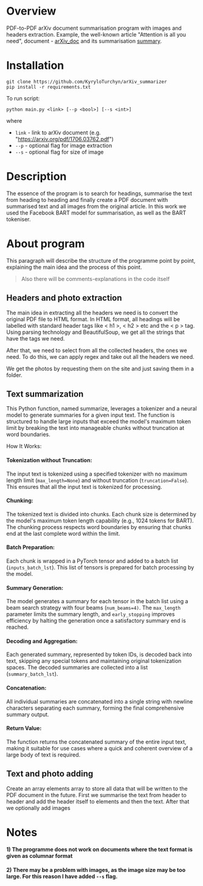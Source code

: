 # Overview
PDF-to-PDF arXiv document summarisation program with images and headers extraction. Example, the well-known article "Attention is all you need", document - [arXiv_doc](https://github.com/KyryloTurchyn/arXiv_summarizer/blob/main/arXiv_doc.pdf) and its summarisation [summary](https://github.com/KyryloTurchyn/arXiv_summarizer/blob/main/summary.pdf).

# Installation 
```
git clone https://github.com/KyryloTurchyn/arXiv_summarizer
pip install -r requirements.txt
```
To run script:
```
python main.py <link> [--p <bool>] [--s <int>]
```
where 
  - `link` - link to arXiv document (e.g. "https://arxiv.org/pdf/1706.03762.pdf")
  - `--p` - optional flag for image extraction
  - `--s` - optional flag for size of image 
# Description
The essence of the program is to search for headings, summarise the text from heading to heading and finally create a PDF document with summarised text and all images from the original article. In this work we used the Facebook BART model for summarisation, as well as the BART tokeniser.

# About program
This paragraph will describe the structure of the programme point by point, explaining the main idea and the process of this point.
> Also there will be comments-explanations in the code itself
  ## Headers and photo extraction
The main idea in extracting all the headers we need is to convert the original PDF file to HTML format. In HTML format, all headings will be labelled with standard header tags like < h1 >, < h2 > etc and the < p > tag. Using parsing technology and BeautifulSoup, we get all the strings that have the tags we need. 

After that, we need to select from all the collected headers, the ones we need. To do this, we can apply regex and take out all the headers we need.

We get the photos by requesting them on the site and just saving them in a folder.

  ## Text summarization
    
  This Python function, named summarize, leverages a tokenizer and a neural model to generate summaries for a given input text. The function is structured to handle large inputs that exceed the model's maximum token limit by breaking the text into manageable chunks without truncation at word boundaries.
  
  How It Works:
  #### Tokenization without Truncation:
  The input text is tokenized using a specified tokenizer with no maximum length limit (`max_length=None`) and without truncation (`truncation=False`). This ensures that all the input text is tokenized for processing. 
  #### Chunking:
  The tokenized text is divided into chunks. Each chunk size is determined by the model's maximum token length capability (e.g., 1024 tokens for BART). The chunking process respects word boundaries by ensuring that chunks end at the last complete word within the limit.  
  #### Batch Preparation:
  Each chunk is wrapped in a PyTorch tensor and added to a batch list (`inputs_batch_lst`). This list of tensors is prepared for batch processing by the model.  
  #### Summary Generation:
  The model generates a summary for each tensor in the batch list using a beam search strategy with four beams (`num_beams=4)`. The `max_length` parameter limits the summary length, and `early_stopping` improves efficiency by halting the generation once a satisfactory summary end is reached.  
  #### Decoding and Aggregation:
  Each generated summary, represented by token IDs, is decoded back into text, skipping any special tokens and maintaining original tokenization spaces. The decoded summaries are collected into a list (`summary_batch_lst`).  
  #### Concatenation:
  All individual summaries are concatenated into a single string with newline characters separating each summary, forming the final comprehensive summary output.  
  #### Return Value:
  The function returns the concatenated summary of the entire input text, making it suitable for use cases where a quick and coherent overview of a large body of text is required.

  ## Text and photo adding
  Create an array elements array to store all data that will be written to the PDF document in the future. First we summarise the text from header to header and add the header itself to elements and then the text.
  After that we optionally add images
# Notes
#### 1) The programme does not work on documents where the text format is given as columnar format
#### 2) There may be a problem with images, as the image size may be too large. For this reason I have added `--s` flag.
